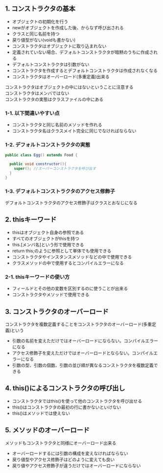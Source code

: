 ## 1. コンストラクタの基本

- オブジェクトの初期化を行う
- newがオブジェクトを作成した後、からなず呼び出される
- クラスと同じ名前を持つ
- 戻り値型がない(voidも書かない)
- コンストラクタはオブジェクトに取り込まれない
- 定義されていない場合、デフォルトコンストラクタが暗黙のうちに作成される
- デフォルトコンストラクタは引数がない
- コンストラクタを作成するとデフォルトコンストラクタは作成されなくなる
- コンストラクタはオーバーロード(多重定義)出来る

コンストラクタはオブジェクトの中にはないということに注意する  
コンストラクタはメンバではない  
コンストラクタの実態はクラスファイルの中にある  

### 1-1. 以下間違いやすい点

- コンストラクタと同じ名前のメソッドを作れる
- コンストラクタ名はクラスメイト完全に同じでなければならない

### 1-2. デフォルトコンストラクタの実態

```java
public class Egg() extends Food {

  public void constructor(){
    super(); //スーパーコンストラクタを呼び出す
  }
}
```

### 1-3. デフォルトコンストラクタのアクセス修飾子

デフォルトコンストラクタのアクセス修飾子はクラスとおなじになる

## 2. thisキーワード

- thisはオブジェクト自身の参照である
- すべてのオブジェクトがthisを持つ
- this.[メンバ名]という形で使用できる
- return this;のように参照として単体でも使用できる
- コンストラクタやインスタンスメソッドなどの中で使用できる
- クラスメソッドの中で使用するとコンパイルエラーになる

### 2-1. thisキーワードの使い方

- フィールドとその他の変数を区別するのに使うことが出来る
- コンストラクタやメソッドで使用できる

## 3. コンストラクタのオーバーロード

コンストラクタを複数定義することをコンストラクタのオーバーロード(多重定義)という

- 引数の名前を変えただけではオーバーロードにならない。コンパイルエラーになる
- アクセス修飾子を変えただけではオーバーロードとならない。コンパイルエラーになる
- 引数の型、引数の個数、引数の並び順が異なるコンストラクタを複数定義できる

## 4. this()によるコンストラクタの呼び出し

- コンストラクタではthis()を使って他のコンストラクタを呼び出せる
- this()はコンストラクタの最初の行に書かないといけない
- this()はメソッドでは使えない

## 5. メソッドのオーバーロード

メソッドもコンストラクタと同様にオーバーロード出来る

- オーバーロードするには引数の構成を変えなければならない
- 戻り値型やアクセス修飾子はどのように変えても良い
- 戻り値やアクセス修飾子が違うだけではオーバーロードにならない
